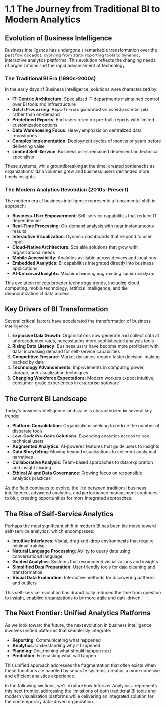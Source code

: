 # 1.1 The Journey from Traditional BI to Modern Analytics

## Evolution of Business Intelligence

Business Intelligence has undergone a remarkable transformation over the past few decades, evolving from static reporting tools to dynamic, interactive analytics platforms. This evolution reflects the changing needs of organizations and the rapid advancement of technology.

### The Traditional BI Era (1990s-2000s)

In the early days of Business Intelligence, solutions were characterized by:

- **IT-Centric Architecture**: Specialized IT departments maintained control over BI tools and infrastructure
- **Batch Processing**: Reports were generated on scheduled intervals rather than on-demand
- **Predefined Reports**: End users relied on pre-built reports with limited customization options
- **Data Warehousing Focus**: Heavy emphasis on centralized data repositories
- **Complex Implementation**: Deployment cycles of months or years before delivering value
- **Limited Self-Service**: Business users remained dependent on technical specialists

These systems, while groundbreaking at the time, created bottlenecks as organizations' data volumes grew and business users demanded more timely insights.

### The Modern Analytics Revolution (2010s-Present)

The modern era of business intelligence represents a fundamental shift in approach:

- **Business-User Empowerment**: Self-service capabilities that reduce IT dependencies
- **Real-Time Processing**: On-demand analysis with near-instantaneous results
- **Interactive Visualization**: Dynamic dashboards that respond to user input
- **Cloud-Native Architecture**: Scalable solutions that grow with organizational needs
- **Mobile Accessibility**: Analytics available across devices and locations
- **Embedded Analytics**: BI capabilities integrated directly into business applications
- **AI-Enhanced Insights**: Machine learning augmenting human analysis

This evolution reflects broader technology trends, including cloud computing, mobile technology, artificial intelligence, and the democratization of data access.

## Key Drivers of BI Transformation

Several critical factors have accelerated the transformation of business intelligence:

1. **Explosive Data Growth**: Organizations now generate and collect data at unprecedented rates, necessitating more sophisticated analysis tools
2. **Rising Data Literacy**: Business users have become more proficient with data, increasing demand for self-service capabilities
3. **Competitive Pressure**: Market dynamics require faster decision-making backed by data
4. **Technology Advancements**: Improvements in computing power, storage, and visualization techniques
5. **Changing Workforce Expectations**: Modern workers expect intuitive, consumer-grade experiences in enterprise software

## The Current BI Landscape

Today's business intelligence landscape is characterized by several key trends:

- **Platform Consolidation**: Organizations seeking to reduce the number of disparate tools
- **Low-Code/No-Code Solutions**: Expanding analytics access to non-technical users
- **Augmented Analytics**: AI-powered features that guide users to insights
- **Data Storytelling**: Moving beyond visualizations to coherent analytical narratives
- **Collaborative Analysis**: Team-based approaches to data exploration and insight sharing
- **Ethical AI and Data Governance**: Growing focus on responsible analytics practices

As the field continues to evolve, the line between traditional business intelligence, advanced analytics, and performance management continues to blur, creating opportunities for more integrated approaches.

## The Rise of Self-Service Analytics

Perhaps the most significant shift in modern BI has been the move toward self-service analytics, which encompasses:

- **Intuitive Interfaces**: Visual, drag-and-drop environments that require minimal training
- **Natural Language Processing**: Ability to query data using conversational language
- **Guided Analytics**: Systems that recommend visualizations and insights
- **Simplified Data Preparation**: User-friendly tools for data cleaning and transformation
- **Visual Data Exploration**: Interactive methods for discovering patterns and outliers

This self-service revolution has dramatically reduced the time from question to insight, enabling organizations to be more agile and data-driven.

## The Next Frontier: Unified Analytics Platforms

As we look toward the future, the next evolution in business intelligence involves unified platforms that seamlessly integrate:

- **Reporting**: Communicating what happened
- **Analytics**: Understanding why it happened
- **Planning**: Determining what should happen next
- **Prediction**: Forecasting what will happen

This unified approach addresses the fragmentation that often exists when these functions are handled by separate systems, creating a more cohesive and efficient analytics experience.

In the following sections, we'll explore how Inforiver Analytics+ represents this next frontier, addressing the limitations of both traditional BI tools and modern visualization platforms while delivering an integrated solution for the contemporary data-driven organization. 
